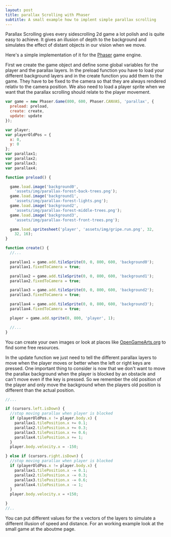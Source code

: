 ```yaml
---
layout: post
title: parallax Scrolling with Phaser
subtitle: A small example how to implent simple parallax scrolling
---
```


Parallax Scrolling gives every sidescrolling 2d game a lot polish and is quite easy
to achieve. It gives an illusion of depth to the background and simulates the effect
of distant objects in our vision when we move.

Here's a simple implementation of it for the [Phaser](http://markdowntutorial.com/)
game engine.

First we create the game object and define some global variables for the player
and the parallax layers.
In the preload function you have to load your different background layers and in
the create function you add them to the game. They have to be fixed to the camera so
that they are always rendered relativ to the camera position. We also need to load
a player sprite when we want that the parallax scrolling should relate to the player
movement.

```javascript
var game = new Phaser.Game(800, 600, Phaser.CANVAS, 'parallax', {
  preload: preload,
  create: create,
  update: update
});

var player;
var playerOldPos = {
  x: 0,
  y: 0
};
var parallax1;
var parallax2;
var parallax3;
var parallax4;

function preload() {

  game.load.image('background0',
    'assets/img/parallax-forest-back-trees.png');
  game.load.image('background1',
    'assets/img/parallax-forest-lights.png');
  game.load.image('background2',
    'assets/img/parallax-forest-middle-trees.png');
  game.load.image('background3',
    'assets/img/parallax-forest-front-trees.png');

  game.load.spritesheet('player', 'assets/img/gripe.run.png', 32,
    32, 16);
}

function create() {
  //...

  parallax1 = game.add.tileSprite(0, 0, 800, 600, 'background0');
  parallax1.fixedToCamera = true;

  parallax2 = game.add.tileSprite(0, 0, 800, 600, 'background1');
  parallax2.fixedToCamera = true;

  parallax3 = game.add.tileSprite(0, 0, 800, 600, 'background2');
  parallax3.fixedToCamera = true;

  parallax4 = game.add.tileSprite(0, 0, 800, 600, 'background3');
  parallax4.fixedToCamera = true;

  player = game.add.sprite(0, 800, 'player', 1);

  //...
}
```
You can create your own images or look at places like [OpenGameArts.org](http://opengamearts.org)
to find some free resources.

In the update function we just need to tell the different parallax layers to move when
the player moves or better when the left or right keys are pressed. One important
thing to consider is now that we don't want to move the parallax background when the
player is blocked by an obstacle and can't move even if the key is pressed. So we
remember the old position of the player and only move the background when the players
old position is different than the actual position.


```javascript
//...

if (cursors.left.isDown) {
  //stop moving parallax when player is blocked
  if (playerOldPos.x != player.body.x) {
    parallax1.tilePosition.x += 0.1;
    parallax2.tilePosition.x += 0.3;
    parallax3.tilePosition.x += 0.6;
    parallax4.tilePosition.x += 1;
  }
  player.body.velocity.x = -150;

} else if (cursors.right.isDown) {
  //stop moving parallax when player is blocked
  if (playerOldPos.x != player.body.x) {
    parallax1.tilePosition.x -= 0.1;
    parallax2.tilePosition.x -= 0.3;
    parallax3.tilePosition.x -= 0.6;
    parallax4.tilePosition.x -= 1;
  }
  player.body.velocity.x = +150;

}
//..
```
You can put different values for the x vectors of the layers to simulate a different
illusion of speed and distance. For an working example look at the small game at the
aboutme page.
